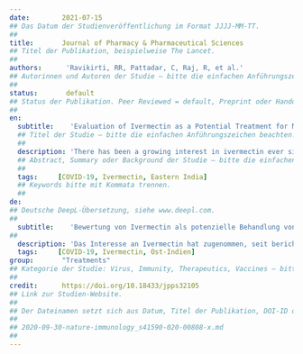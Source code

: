```yaml
---
date:        2021-07-15
## Das Datum der Studienveröffentlichung im Format JJJJ-MM-TT.
##
title:       Journal of Pharmacy & Pharmaceutical Sciences
## Titel der Publikation, beispielweise The Lancet.
##
authors:      'Ravikirti, RR, Pattadar, C, Raj, R, et al.'
## Autorinnen und Autoren der Studie – bitte die einfachen Anführungszeichen beachten!
##
status:       default
## Status der Publikation. Peer Reviewed = default, Preprint oder Handout (Thesenpapier)
##
en:
  subtitle:    'Evaluation of Ivermectin as a Potential Treatment for Mild to Moderate COVID-19: A Double-Blind Randomized Placebo Controlled Trial in Eastern India'
  ## Titel der Studie – bitte die einfachen Anführungszeichen beachten!
  ##
  description: 'There has been a growing interest in ivermectin ever since it was reported to have an in-vitro activity against severe acute respiratory syndrome coronavirus 2 (SARS-CoV-2). This trial was conducted to test the efficacy of ivermectin in mild and moderate coronavirus disease 19 (COVID-19). A double blind, parallel, randomised, placebo-controlled trial conducted among adult COVID-19 patients with mild to moderate disease severity on admission in a COVID dedicated tertiary healthcare of eastern India. Enrolment was done between 1st August and 31st October 2020. On day 1 and 2 post enrolment, patients in the intervention arm received ivermectin 12 mg while the patients in the non-interventional arm received placebo tablets. About one-fourth (23.6%) of the patients in the intervention arm and one-third (31.6%) in the placebo arm were tested reverse transcriptase polymerase chain reaction (RTPCR) negative for SARS-CoV-2 on 6th day. Although this difference was found to be statistically insignificant. All patients in the ivermectin group were successfully discharged. In comparison the same for the placebo group was observed to be 93%. This difference was found to be statistically significant. Inclusion of ivermectin in treatment regimen of mild to moderate COVID-19 patients could not be said with certainty based on our study results as it had shown only marginal benefit in successful discharge from the hospital with no other observed benefits.'
  ## Abstract, Summary oder Background der Studie – bitte die einfachen Anführungszeichen b
  ##
  tags:     [COVID-19, Ivermectin, Eastern India]
  ## Keywords bitte mit Kommata trennen.
  ##
de: 
## Deutsche DeepL-Übersetzung, siehe www.deepl.com.
##
  subtitle:    'Bewertung von Ivermectin als potenzielle Behandlung von leichtem bis mittelschwerem COVID-19: Eine randomisierte, placebokontrollierte Doppelblind-Studie in Ostindien'
##
  description: 'Das Interesse an Ivermectin hat zugenommen, seit berichtet wurde, dass Ivermectin in vitro gegen das schwere akute respiratorische Syndrom Coronavirus 2 (SARS-CoV-2) wirksam ist. Diese Studie wurde durchgeführt, um die Wirksamkeit von Ivermectin bei leichter und mittelschwerer Coronavirus-Erkrankung 19 (COVID-19) zu testen. Es handelte sich um eine doppelblinde, parallele, randomisierte, placebokontrollierte Studie, die unter erwachsenen COVID-19-Patienten mit leichtem bis mittlerem Krankheitsschweregrad bei der Aufnahme in eine COVID-spezifische tertiäre Gesundheitseinrichtung in Ostindien durchgeführt wurde. Die Einschreibung erfolgte zwischen dem 1. August und dem 31. Oktober 2020. Am ersten und zweiten Tag nach der Aufnahme erhielten die Patienten in der Interventionsgruppe 12 mg Ivermectin, während die Patienten in der Nicht-Interventionsgruppe Placebo-Tabletten erhielten. Etwa ein Viertel (23,6 %) der Patienten in der Interventionsgruppe und ein Drittel (31,6 %) in der Placebogruppe wurden am 6. Tag mittels Reverse-Transkriptase-Polymerase-Kettenreaktion (RTPCR) negativ auf SARS-CoV-2 getestet. Dieser Unterschied erwies sich jedoch als statistisch nicht signifikant. Alle Patienten in der Ivermectin-Gruppe wurden erfolgreich entlassen. Im Vergleich dazu wurden in der Placebogruppe 93 % entlassen. Dieser Unterschied erwies sich als statistisch signifikant. Die Aufnahme von Ivermectin in das Behandlungsschema für leichte bis mittelschwere COVID-19-Patienten kann auf der Grundlage unserer Studienergebnisse nicht mit Sicherheit gesagt werden, da es nur einen marginalen Nutzen bei der erfolgreichen Entlassung aus dem Krankenhaus gezeigt hat, ohne dass andere Vorteile beobachtet wurden.'
  tags:     [COVID-19, Ivermectin, Ost-Indien]
group:       "Treatments"
## Kategorie der Studie: Virus, Immunity, Therapeutics, Vaccines – bitte die Anführungszeichen beachten!
##
credit:      https://doi.org/10.18433/jpps32105
## Link zur Studien-Website.
##
## Der Dateinamen setzt sich aus Datum, Titel der Publikation, DOI-ID der Studie (nach dem letzten Slash) und der Dateiendung zusammen. Bitte den Unterstrich vor der DOI-ID beachten!
##
## 2020-09-30-nature-immunology_s41590-020-00808-x.md
##
---
```

<object data="{{ page.link }}" style='height:calc(100vh - 400px); width: 100%' type='application/pdf'></object>